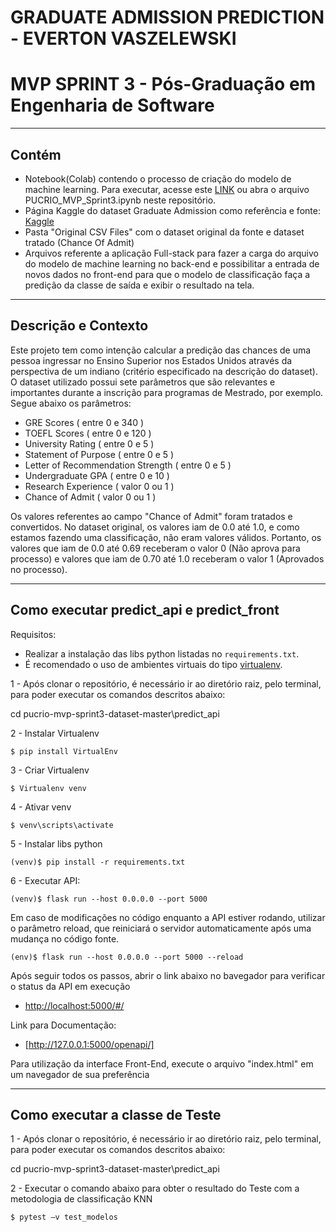 # GRADUATE ADMISSION PREDICTION - EVERTON VASZELEWSKI
# MVP SPRINT 3 - Pós-Graduação em Engenharia de Software

---
## Contém

- Notebook(Colab) contendo o processo de criação do modelo de machine learning. Para executar, acesse este [LINK](https://colab.research.google.com/drive/1NrD9zDeg5jIKn8nOZvLpRBxRjqVKDd9W) ou abra o arquivo PUCRIO_MVP_Sprint3.ipynb neste repositório.
- Página Kaggle do dataset Graduate Admission como referência e fonte: [Kaggle](https://www.kaggle.com/datasets/mohansacharya/graduate-admissions/data)
- Pasta "Original CSV Files" com o dataset original da fonte e dataset tratado (Chance Of Admit)
- Arquivos referente a aplicação Full-stack para fazer a carga do arquivo do modelo de machine learning no back-end e possibilitar a entrada de novos dados no front-end para que o modelo de classificação faça a predição da classe de saída e exibir o resultado na tela.

---
## Descrição e Contexto
Este projeto tem como intenção calcular a predição das chances de uma pessoa ingressar no Ensino Superior nos Estados Unidos através da perspectiva de um indiano (critério especificado na descrição do dataset).
O dataset utilizado possui sete parâmetros que são relevantes e importantes durante a inscrição para programas de Mestrado, por exemplo.
Segue abaixo os parâmetros:

- GRE Scores ( entre 0 e 340 )
- TOEFL Scores ( entre 0 e 120 )
- University Rating ( entre 0 e 5 )
- Statement of Purpose ( entre 0 e 5 )
- Letter of Recommendation Strength ( entre 0 e 5 )
- Undergraduate GPA ( entre 0 e 10 )
- Research Experience ( valor 0 ou 1 )
- Chance of Admit ( valor 0 ou 1 )

Os valores referentes ao campo "Chance of Admit" foram tratados e convertidos. No dataset original, os valores iam de 0.0 até 1.0, e como estamos fazendo uma classificação, não eram valores válidos. Portanto, os valores que iam de 0.0 até 0.69 receberam o valor 0 (Não aprova para processo) e valores que iam de 0.70 até 1.0 receberam o valor 1 (Aprovados no processo).

---
## Como executar predict_api e predict_front

Requisitos:
- Realizar a instalação das libs python listadas no `requirements.txt`.
- É recomendado o uso de ambientes virtuais do tipo [virtualenv](https://virtualenv.pypa.io/en/latest/installation.html).


1 - Após clonar o repositório, é necessário ir ao diretório raiz, pelo terminal, para poder executar os comandos descritos abaixo:

cd pucrio-mvp-sprint3-dataset-master\predict_api

2 - Instalar Virtualenv
```
$ pip install VirtualEnv
```

3 - Criar Virtualenv
```
$ Virtualenv venv
```

4 - Ativar venv
```
$ venv\scripts\activate
```

5 - Instalar libs python
```
(venv)$ pip install -r requirements.txt
```

6 - Executar API:
```
(venv)$ flask run --host 0.0.0.0 --port 5000
```

Em caso de modificações no código enquanto a API estiver rodando, utilizar o parâmetro reload, que reiniciará o servidor
automaticamente após uma mudança no código fonte. 

```
(env)$ flask run --host 0.0.0.0 --port 5000 --reload
```

Após seguir todos os passos, abrir o link abaixo no bavegador para verificar o status da API em execução
- [http://localhost:5000/#/](http://localhost:5000/#/)

Link para Documentação:
- [http://127.0.0.1:5000/openapi/]

Para utilização da interface Front-End, execute o arquivo "index.html" em um navegador de sua preferência

---
## Como executar a classe de Teste

1 - Após clonar o repositório, é necessário ir ao diretório raiz, pelo terminal, para poder executar os comandos descritos abaixo:

cd pucrio-mvp-sprint3-dataset-master\predict_api

2 - Executar o comando abaixo para obter o resultado do Teste com a metodologia de classificação KNN
```
$ pytest –v test_modelos
```

